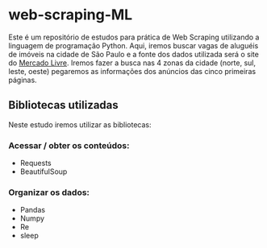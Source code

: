 # web-scraping-ML
 Este é um repositório de estudos para prática de Web Scraping utilizando a linguagem de programação Python.
 Aqui, iremos buscar vagas de aluguéis de imóveis na cidade de São Paulo e a fonte dos dados utilizada será o site do [Mercado Livre](https://imoveis.mercadolivre.com.br/casas/aluguel/sao-paulo/sao-paulo-zona-norte/).
 Iremos fazer a busca nas 4 zonas da cidade (norte, sul, leste, oeste) pegaremos as informações dos anúncios das cinco primeiras páginas.
 
 ## Bibliotecas utilizadas
 Neste estudo iremos utilizar as bibliotecas:
 
 ### Acessar / obter os conteúdos:
  - Requests
  - BeautifulSoup
### Organizar os dados:
  - Pandas
  - Numpy
  - Re
  - sleep
